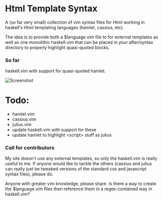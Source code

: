 # Html Template Syntax

A (so far very small) collection of vim syntax files for Html working in 
haskell's Html templating languages (hamlet, cassius, etc).

The idea is to provide both a $language.vim file to for external 
templates as well as one monolithic haskell.vim that can be placed in 
your after/syntax directory to properly highlight quasi-quoted blocks.

### So far

haskell.vim with support for quasi-quoted hamlet.

![Screenshot](http://pbrisbin.com/static/fileshare/hamlet.png)

# Todo:

* hamlet.vim
* cassius.vim
* julius.vim
* update haskell.vim with support for these
* update hamlet to highlight \<script> stuff as julius

### Call for contributors

My site doesn't use any external templates, so only the haskell.vim is 
really useful to me. If anyone would like to tackle the others (cassius 
and julius can really just be tweaked versions of the standard css and 
javascript syntax files), please do.

Anyone with greater vim knowledge, please share. Is there a way to 
create the $language.vim files then reference them in a regex-contained 
way in haskell.vim?
